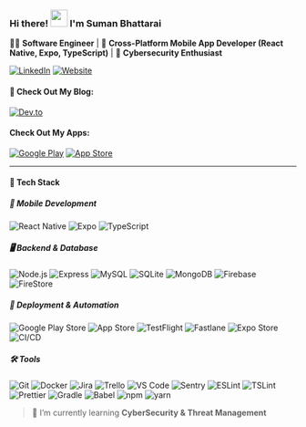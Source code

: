 ### Hi there! <img src="https://raw.githubusercontent.com/MartinHeinz/MartinHeinz/master/wave.gif" width="30px"> I'm Suman Bhattarai  
👨‍💻 **Software Engineer** | 📱 **Cross-Platform Mobile App Developer (React Native, Expo, TypeScript)** | 🔐 **Cybersecurity Enthusiast**  

[![LinkedIn](https://img.shields.io/badge/LinkedIn-0A66C2?style=flat&logo=linkedin&logoColor=white)](https://www.linkedin.com/in/ersumanbhattarai/)
[![Website](https://img.shields.io/badge/Website-000000?style=flat&logo=Google-Chrome&logoColor=white)](https://ersuman.com/)

#### 📖 Check Out My Blog: 
[![Dev.to](https://img.shields.io/badge/Dev.to-0A0A0A?style=flat&logo=devdotto&logoColor=white)](https://dev.to/ersuman) 

#### Check Out My Apps: 
[![Google Play](https://img.shields.io/badge/Google%20Play-414141?style=flat&logo=google-play&logoColor=white)](https://play.google.com/store/apps/developer?id=Standard+Syntax)
[![App Store](https://img.shields.io/badge/App%20Store-0A66C2?style=flat&logo=app-store&logoColor=white)](httpss://ersuman.com)


---

#### 🚀 Tech Stack  

##### 📱 Mobile Development  
![React Native](https://img.shields.io/badge/React_Native-61DAFB?style=for-the-badge&logo=react&logoColor=white)  ![Expo](https://img.shields.io/badge/Expo-000020?style=for-the-badge&logo=expo&logoColor=white)  ![TypeScript](https://img.shields.io/badge/TypeScript-3178C6?style=for-the-badge&logo=typescript&logoColor=white)  

##### 🖥️ Backend & Database  
![Node.js](https://img.shields.io/badge/Node.js-339933?style=for-the-badge&logo=node.js&logoColor=white)  ![Express](https://img.shields.io/badge/Express.js-000000?style=for-the-badge&logo=express&logoColor=white)  ![MySQL](https://img.shields.io/badge/MySQL-4479A1?style=for-the-badge&logo=mysql&logoColor=white)  ![SQLite](https://img.shields.io/badge/SQLite-003B57?style=for-the-badge&logo=sqlite&logoColor=white)  ![MongoDB](https://img.shields.io/badge/MongoDB-47A248?style=for-the-badge&logo=mongodb&logoColor=white)  ![Firebase](https://img.shields.io/badge/Firebase-FFCA28?style=for-the-badge&logo=firebase&logoColor=black)  ![FireStore](https://img.shields.io/badge/Firestore-FF6F00?style=for-the-badge&logo=firebase&logoColor=white)

##### 🚀 Deployment & Automation  
![Google Play Store](https://img.shields.io/badge/Google_Play_Store-414141?style=for-the-badge&logo=google-play&logoColor=white)  ![App Store](https://img.shields.io/badge/App_Store-0D96F6?style=for-the-badge&logo=app-store&logoColor=white)  ![TestFlight](https://img.shields.io/badge/TestFlight-0A84FF?style=for-the-badge&logo=apple&logoColor=white)  ![Fastlane](https://img.shields.io/badge/Fastlane-00C853?style=for-the-badge&logo=fastlane&logoColor=white)  ![Expo Store](https://img.shields.io/badge/Expo_Store-000020?style=for-the-badge&logo=expo&logoColor=white)  ![CI/CD](https://img.shields.io/badge/CI/CD-8048E0?style=for-the-badge&logo=githubactions&logoColor=white)  

##### 🛠️ Tools  
![Git](https://img.shields.io/badge/Git-F05032?style=for-the-badge&logo=git&logoColor=white)  ![Docker](https://img.shields.io/badge/Docker-2496ED?style=for-the-badge&logo=docker&logoColor=white)  ![Jira](https://img.shields.io/badge/Jira-0052CC?style=for-the-badge&logo=jira&logoColor=white)  ![Trello](https://img.shields.io/badge/Trello-0079BF?style=for-the-badge&logo=trello&logoColor=white)  ![VS Code](https://img.shields.io/badge/VS_Code-007ACC?style=for-the-badge&logo=visual-studio-code&logoColor=white)  ![Sentry](https://img.shields.io/badge/Sentry-362D59?style=for-the-badge&logo=sentry&logoColor=white)  ![ESLint](https://img.shields.io/badge/ESLint-4B32C3?style=for-the-badge&logo=eslint&logoColor=white)  ![TSLint](https://img.shields.io/badge/TSLint-007ACC?style=for-the-badge&logo=typescript&logoColor=white)  ![Prettier](https://img.shields.io/badge/Prettier-F7B93E?style=for-the-badge&logo=prettier&logoColor=black)  ![Gradle](https://img.shields.io/badge/Gradle-02303A?style=for-the-badge&logo=gradle&logoColor=white)  ![Babel](https://img.shields.io/badge/Babel-F9DC3E?style=for-the-badge&logo=babel&logoColor=black)  ![npm](https://img.shields.io/badge/npm-CB3837?style=for-the-badge&logo=npm&logoColor=white)  ![yarn](https://img.shields.io/badge/Yarn-2C8EBB?style=for-the-badge&logo=yarn&logoColor=white)  


> 🌱 I’m currently learning **CyberSecurity & Threat Management**




